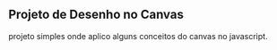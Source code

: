 ## Projeto de Desenho no Canvas

projeto simples onde aplico alguns conceitos do canvas no javascript.
